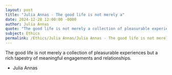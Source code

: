 ```yaml
---
layout: post
title: "Julia Annas - The good life is not merely a"
date: 2024-12-28 12:00:00 -0000
author: Julia Annas
quote: "The good life is not merely a collection of pleasurable experiences but a rich tapestry of meaningful engagements and relationships."
subject: Ethics
permalink: /Ethics/Julia Annas/Julia Annas - The good life is not merely a
---
```


The good life is not merely a collection of pleasurable experiences but a rich tapestry of meaningful engagements and relationships.

- Julia Annas
